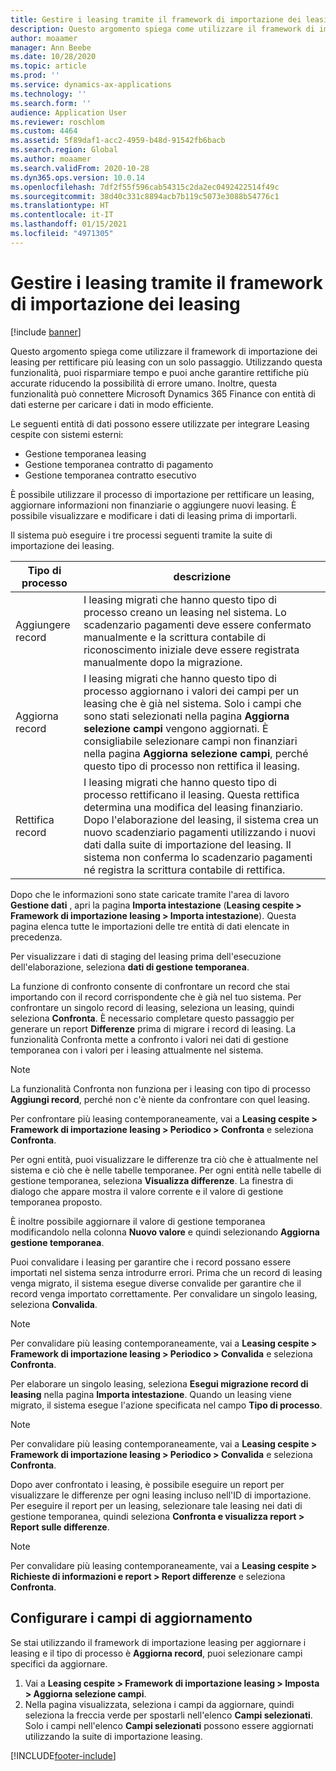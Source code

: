 ```yaml
---
title: Gestire i leasing tramite il framework di importazione dei leasing
description: Questo argomento spiega come utilizzare il framework di importazione dei leasing per rettificare più leasing contemporaneamente.
author: moaamer
manager: Ann Beebe
ms.date: 10/28/2020
ms.topic: article
ms.prod: ''
ms.service: dynamics-ax-applications
ms.technology: ''
ms.search.form: ''
audience: Application User
ms.reviewer: roschlom
ms.custom: 4464
ms.assetid: 5f89daf1-acc2-4959-b48d-91542fb6bacb
ms.search.region: Global
ms.author: moaamer
ms.search.validFrom: 2020-10-28
ms.dyn365.ops.version: 10.0.14
ms.openlocfilehash: 7df2f55f596cab54315c2da2ec0492422514f49c
ms.sourcegitcommit: 38d40c331c8894acb7b119c5073e3088b54776c1
ms.translationtype: HT
ms.contentlocale: it-IT
ms.lasthandoff: 01/15/2021
ms.locfileid: "4971305"
---
```

# <a name="manage-leases-through-the-lease-import-framework"></a>Gestire i leasing tramite il framework di importazione dei leasing

[!include [banner](../includes/banner.md)]

Questo argomento spiega come utilizzare il framework di importazione dei leasing per rettificare più leasing con un solo passaggio. Utilizzando questa funzionalità, puoi risparmiare tempo e puoi anche garantire rettifiche più accurate riducendo la possibilità di errore umano. Inoltre, questa funzionalità può connettere Microsoft Dynamics 365 Finance con entità di dati esterne per caricare i dati in modo efficiente.

Le seguenti entità di dati possono essere utilizzate per integrare Leasing cespite con sistemi esterni:

- Gestione temporanea leasing
- Gestione temporanea contratto di pagamento
- Gestione temporanea contratto esecutivo

È possibile utilizzare il processo di importazione per rettificare un leasing, aggiornare informazioni non finanziarie o aggiungere nuovi leasing. È possibile visualizzare e modificare i dati di leasing prima di importarli.

Il sistema può eseguire i tre processi seguenti tramite la suite di importazione dei leasing.

| Tipo di processo  | descrizione |
|---------------|-------------|
| Aggiungere record    | I leasing migrati che hanno questo tipo di processo creano un leasing nel sistema. Lo scadenzario pagamenti deve essere confermato manualmente e la scrittura contabile di riconoscimento iniziale deve essere registrata manualmente dopo la migrazione. |
| Aggiorna record | I leasing migrati che hanno questo tipo di processo aggiornano i valori dei campi per un leasing che è già nel sistema. Solo i campi che sono stati selezionati nella pagina **Aggiorna selezione campi** vengono aggiornati. È consigliabile selezionare campi non finanziari nella pagina **Aggiorna selezione campi**, perché questo tipo di processo non rettifica il leasing. |
| Rettifica record | I leasing migrati che hanno questo tipo di processo rettificano il leasing. Questa rettifica determina una modifica del leasing finanziario. Dopo l'elaborazione del leasing, il sistema crea un nuovo scadenziario pagamenti utilizzando i nuovi dati dalla suite di importazione del leasing. Il sistema non conferma lo scadenzario pagamenti né registra la scrittura contabile di rettifica. |

Dopo che le informazioni sono state caricate tramite l'area di lavoro **Gestione dati** , apri la pagina **Importa intestazione** (**Leasing cespite \> Framework di importazione leasing \> Importa intestazione**). Questa pagina elenca tutte le importazioni delle tre entità di dati elencate in precedenza.

Per visualizzare i dati di staging del leasing prima dell'esecuzione dell'elaborazione, seleziona **dati di gestione temporanea**.

La funzione di confronto consente di confrontare un record che stai importando con il record corrispondente che è già nel tuo sistema. Per confrontare un singolo record di leasing, seleziona un leasing, quindi seleziona **Confronta**. È necessario completare questo passaggio per generare un report **Differenze** prima di migrare i record di leasing. La funzionalità Confronta mette a confronto i valori nei dati di gestione temporanea con i valori per i leasing attualmente nel sistema.

> [!NOTE]
> La funzionalità Confronta non funziona per i leasing con tipo di processo **Aggiungi record**, perché non c'è niente da confrontare con quel leasing.
>
> Per confrontare più leasing contemporaneamente, vai a **Leasing cespite \> Framework di importazione leasing \> Periodico \> Confronta** e seleziona **Confronta**.

Per ogni entità, puoi visualizzare le differenze tra ciò che è attualmente nel sistema e ciò che è nelle tabelle temporanee. Per ogni entità nelle tabelle di gestione temporanea, seleziona **Visualizza differenze**. La finestra di dialogo che appare mostra il valore corrente e il valore di gestione temporanea proposto.

È inoltre possibile aggiornare il valore di gestione temporanea modificandolo nella colonna **Nuovo valore** e quindi selezionando **Aggiorna gestione temporanea**.

Puoi convalidare i leasing per garantire che i record possano essere importati nel sistema senza introdurre errori. Prima che un record di leasing venga migrato, il sistema esegue diverse convalide per garantire che il record venga importato correttamente. Per convalidare un singolo leasing, seleziona **Convalida**.

> [!NOTE]
> Per convalidare più leasing contemporaneamente, vai a **Leasing cespite \> Framework di importazione leasing \> Periodico \> Convalida** e seleziona **Confronta**.

Per elaborare un singolo leasing, seleziona **Esegui migrazione record di leasing** nella pagina **Importa intestazione**. Quando un leasing viene migrato, il sistema esegue l'azione specificata nel campo **Tipo di processo**.

> [!NOTE]
> Per convalidare più leasing contemporaneamente, vai a **Leasing cespite \> Framework di importazione leasing \> Periodico \> Convalida** e seleziona **Confronta**.

Dopo aver confrontato i leasing, è possibile eseguire un report per visualizzare le differenze per ogni leasing incluso nell'ID di importazione. Per eseguire il report per un leasing, selezionare tale leasing nei dati di gestione temporanea, quindi seleziona **Confronta e visualizza report \> Report sulle differenze**.

> [!NOTE]
> Per convalidare più leasing contemporaneamente, vai a **Leasing cespite \> Richieste di informazioni e report \> Report differenze** e seleziona **Confronta**.

## <a name="set-up-update-fields"></a>Configurare i campi di aggiornamento

Se stai utilizzando il framework di importazione leasing per aggiornare i leasing e il tipo di processo è **Aggiorna record**, puoi selezionare campi specifici da aggiornare.

1. Vai a **Leasing cespite \> Framework di importazione leasing \> Imposta \> Aggiorna selezione campi**.
2. Nella pagina visualizzata, seleziona i campi da aggiornare, quindi seleziona la freccia verde per spostarli nell'elenco **Campi selezionati**. Solo i campi nell'elenco **Campi selezionati** possono essere aggiornati utilizzando la suite di importazione leasing.


[!INCLUDE[footer-include](../../includes/footer-banner.md)]